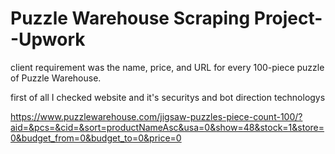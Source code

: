 # Puzzle Warehouse Scraping Project--Upwork

client requirement was the name, price, and URL for every 100-piece puzzle of  Puzzle Warehouse.

first of all I checked website and it's securitys and bot direction technologys

https://www.puzzlewarehouse.com/jigsaw-puzzles-piece-count-100/?aid=&pcs=&cid=&sort=productNameAsc&usa=0&show=48&stock=1&store=0&budget_from=0&budget_to=0&price=0

